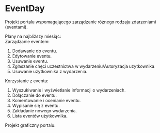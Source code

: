 EventDay
========

Projekt portalu wspomagającego zarządzanie różnego rodzaju zdarzeniami (eventami).

Plany na najbliższy miesiąc:  
Zarządzanie eventem:  
1. Dodawanie do eventu.  
2. Edytowanie eventu.  
3. Usuwanie eventu.  
4. Zgłaszanie chęci uczestnictwa w wydarzeniu/Autoryzacja uzytkownika.  
5. Usuwanie użytkownika z wydarzenia.  

Korzystanie z eventu:  
1. Wyszukiwanie i wyświetlanie informacji o wydarzeniach.  
2. Dołączanie do eventu.  
3. Komentowanie i ocenianie eventu.  
4. Wypisanie się z eventu.  
5. Zakładanie nowego wydarzenia.  
6. Lista eventów użytkownika.
  
Projekt graficzny portalu.
